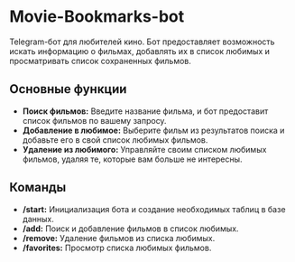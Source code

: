 # Movie-Bookmarks-bot

Telegram-бот для любителей кино. Бот предоставляет возможность искать информацию о фильмах, добавлять их в список любимых и просматривать список сохраненных фильмов.

## Основные функции

- **Поиск фильмов:** Введите название фильма, и бот предоставит список фильмов по вашему запросу.
- **Добавление в любимое:** Выберите фильм из результатов поиска и добавьте его в свой список любимых фильмов.
- **Удаление из любимого:** Управляйте своим списком любимых фильмов, удаляя те, которые вам больше не интересны.

## Команды

- **/start:** Инициализация бота и создание необходимых таблиц в базе данных.
- **/add:** Поиск и добавление фильмов в список любимых.
- **/remove:** Удаление фильмов из списка любимых.
- **/favorites:** Просмотр списка любимых фильмов.

